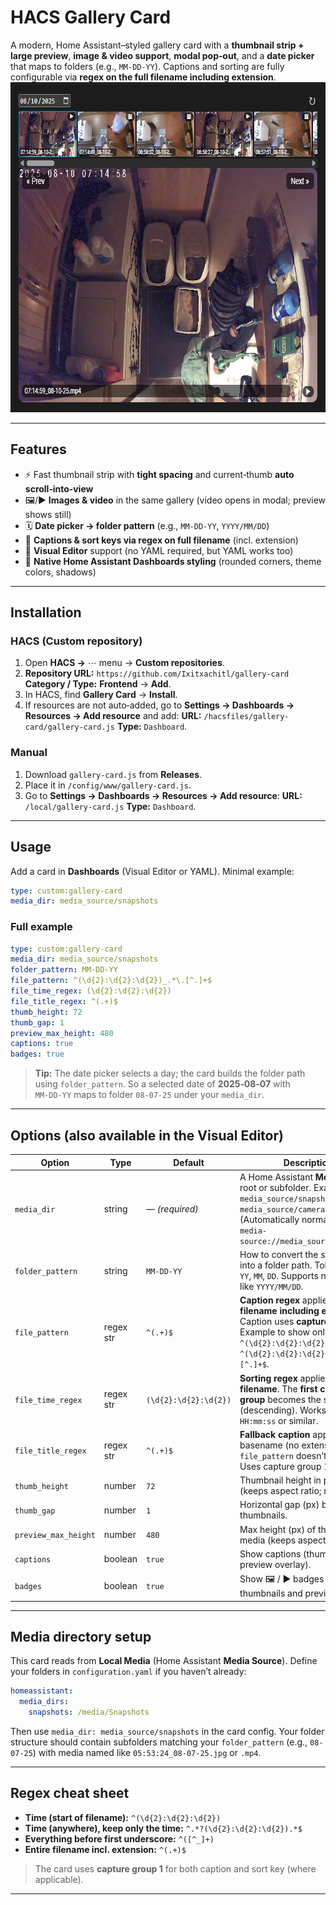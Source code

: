 # HACS Gallery Card

A modern, Home Assistant–styled gallery card with a **thumbnail strip + large preview**, **image & video support**, **modal pop‑out**, and a **date picker** that maps to folders (e.g., `MM-DD-YY`). Captions and sorting are fully configurable via **regex on the full filename including extension**.
<img width="702" height="528" alt="image" src="https://github.com/Ixitxachitl/gallery-card/blob/main/images/preview.png?raw=true" />
&#x20;  &#x20;

---

## Features

* ⚡️ Fast thumbnail strip with **tight spacing** and current‑thumb **auto scroll‑into‑view**
* 🖼️/▶️ **Images & video** in the same gallery (video opens in modal; preview shows still)
* 🗓️ **Date picker → folder pattern** (e.g., `MM-DD-YY`, `YYYY/MM/DD`)
* 🔎 **Captions & sort keys via regex on full filename** (incl. extension)
* 🧩 **Visual Editor** support (no YAML required, but YAML works too)
* 🎨 **Native Home Assistant Dashboards styling** (rounded corners, theme colors, shadows)

---

## Installation

### HACS (Custom repository)

1. Open **HACS →** ⋯ menu → **Custom repositories**.
2. **Repository URL:** `https://github.com/Ixitxachitl/gallery-card`
   **Category / Type:** **Frontend** → **Add**.
3. In HACS, find **Gallery Card** → **Install**.
4. If resources are not auto‑added, go to **Settings → Dashboards → Resources → Add resource** and add:
   **URL:** `/hacsfiles/gallery-card/gallery-card.js`
   **Type:** `Dashboard`.

### Manual

1. Download `gallery-card.js` from **Releases**.
2. Place it in `/config/www/gallery-card.js`.
3. Go to **Settings → Dashboards → Resources → Add resource**:
   **URL:** `/local/gallery-card.js`
   **Type:** `Dashboard`.

---

## Usage

Add a card in **Dashboards** (Visual Editor or YAML). Minimal example:

```yaml
type: custom:gallery-card
media_dir: media_source/snapshots
```

### Full example

```yaml
type: custom:gallery-card
media_dir: media_source/snapshots
folder_pattern: MM-DD-YY
file_pattern: ^(\d{2}:\d{2}:\d{2})_.*\.[^.]+$
file_time_regex: (\d{2}:\d{2}:\d{2})
file_title_regex: ^(.+)$
thumb_height: 72
thumb_gap: 1
preview_max_height: 480
captions: true
badges: true
```

> **Tip:** The date picker selects a day; the card builds the folder path using `folder_pattern`. So a selected date of **2025‑08‑07** with `MM‑DD‑YY` maps to folder `08‑07‑25` under your `media_dir`.

---

## Options (also available in the Visual Editor)

| Option               | Type      | Default               | Description                                                                                                                                                                                       |
| -------------------- | --------- | --------------------- | ------------------------------------------------------------------------------------------------------------------------------------------------------------------------------------------------- |
| `media_dir`          | string    | — *(required)*        | A Home Assistant **Media Source** root or subfolder. Examples: `media_source/snapshots`, `media_source/cameras/FrontDoor`. (Automatically normalized to `media-source://media_source/...`.)       |
| `folder_pattern`     | string    | `MM-DD-YY`            | How to convert the selected date into a folder path. Tokens: `YYYY`, `YY`, `MM`, `DD`. Supports nested paths like `YYYY/MM/DD`.                                                                   |
| `file_pattern`       | regex str | `^(.+)$`              | **Caption regex** applied to the **full filename including extension**. Caption uses **capture group 1**. Example to show only time: `^(\d{2}:\d{2}:\d{2})` or `^(\d{2}:\d{2}:\d{2})_.*\.[^.]+$`. |
| `file_time_regex`    | regex str | `(\d{2}:\d{2}:\d{2})` | **Sorting regex** applied to the **full filename**. The **first capture group** becomes the sort key (descending). Works with `HH:mm:ss` or similar.                                              |
| `file_title_regex`   | regex str | `^(.+)$`              | **Fallback caption** applied to the basename (no extension) if `file_pattern` doesn’t match. Uses capture group 1.                                                                                |
| `thumb_height`       | number    | `72`                  | Thumbnail height in pixels (keeps aspect ratio; no stretch).                                                                                                                                      |
| `thumb_gap`          | number    | `1`                   | Horizontal gap (px) between thumbnails.                                                                                                                                                           |
| `preview_max_height` | number    | `480`                 | Max height (px) of the preview media (keeps aspect ratio).                                                                                                                                        |
| `captions`           | boolean   | `true`                | Show captions (thumb overlay + preview overlay).                                                                                                                                                  |
| `badges`             | boolean   | `true`                | Show 🖼 / ▶ badges on thumbnails and preview.                                                                                                                                                     |

---

## Media directory setup

This card reads from **Local Media** (Home Assistant **Media Source**). Define your folders in `configuration.yaml` if you haven’t already:

```yaml
homeassistant:
  media_dirs:
    snapshots: /media/Snapshots
```

Then use `media_dir: media_source/snapshots` in the card config.
Your folder structure should contain subfolders matching your `folder_pattern` (e.g., `08-07-25`) with media named like `05:53:24_08-07-25.jpg` or `.mp4`.

---

## Regex cheat sheet

* **Time (start of filename):**
  `^(\d{2}:\d{2}:\d{2})`
* **Time (anywhere), keep only the time:**
  `^.*?(\d{2}:\d{2}:\d{2}).*$`
* **Everything before first underscore:**
  `^([^_]+)`
* **Entire filename incl. extension:**
  `^(.+)$`

> The card uses **capture group 1** for both caption and sort key (where applicable).

---
